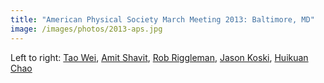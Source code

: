 ```yaml
---
title: "American Physical Society March Meeting 2013: Baltimore, MD"
image: /images/photos/2013-aps.jpg
---
```


Left to right: [Tao Wei](/members/tao-wei/), [Amit Shavit](/members/amit-shavit/), [Rob Riggleman](/members/robert-riggleman/), [Jason Koski](/members/jason-koski/), [Huikuan Chao](/members/huikuan-chao/)
